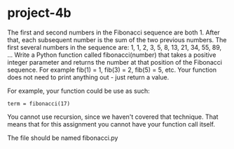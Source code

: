 # project-4b

The first and second numbers in the Fibonacci sequence are both 1. 
After that, each subsequent number is the sum of the two previous numbers. 
The first several numbers in the sequence are: 1, 1, 2, 3, 5, 8, 13, 21, 34, 55, 89, ... 
Write a Python function called fibonacci(number) that takes a positive integer parameter and returns the number at that position of the Fibonacci sequence. 
For example fib(1) = 1, fib(3) = 2, fib(5) = 5, etc. 
Your function does not need to print anything out - just return a value.

For example, your function could be use as such:
```
term = fibonacci(17)
```

You cannot use recursion, since we haven't covered that technique.  That means that for this assignment you cannot have your function call itself.

The file should be named fibonacci.py
